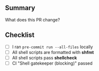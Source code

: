 ## Summary

What does this PR change?

## Checklist

- [ ] I ran `pre-commit run --all-files` locally
- [ ] All shell scripts are formatted with **shfmt**
- [ ] All shell scripts pass **shellcheck**
- [ ] CI "Shell gatekeeper (blocking)" passed
